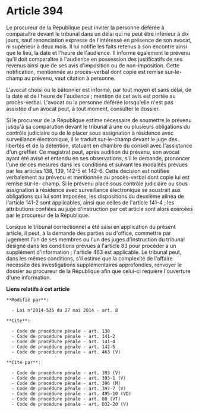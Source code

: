 # Article 394

Le procureur de la République peut inviter la personne déférée à comparaître devant le tribunal dans un délai qui ne peut
être inférieur à dix jours, sauf renonciation expresse de l'intéressé en présence de son avocat, ni supérieur à deux mois. Il
lui notifie les faits retenus à son encontre ainsi que le lieu, la date et l'heure de l'audience. Il informe également le
prévenu qu'il doit comparaître à l'audience en possession des justificatifs de ses revenus ainsi que de ses avis d'imposition
ou de non-imposition. Cette notification, mentionnée au procès-verbal dont copie est remise sur-le-champ au prévenu, vaut
citation à personne. 

L'avocat choisi ou le bâtonnier est informé, par tout moyen et sans délai, de la date et de l'heure de l'audience ; mention
de cet avis est portée au procès-verbal. L'avocat ou la personne déférée lorsqu'elle n'est pas assistée d'un avocat peut, à
tout moment, consulter le dossier. 

Si le procureur de la République estime nécessaire de soumettre le prévenu jusqu'à sa comparution devant le tribunal à une ou
plusieurs obligations du contrôle judiciaire ou de le placer sous assignation à résidence avec surveillance électronique, il
le traduit sur-le-champ devant le juge des libertés et de la détention, statuant en chambre du conseil avec l'assistance d'un
greffier. Ce magistrat peut, après audition du prévenu, son avocat ayant été avisé et entendu en ses observations, s'il le
demande, prononcer l'une de ces mesures dans les conditions et suivant les modalités prévues par les articles 138, 139, 142-5
et 142-6. Cette décision est notifiée verbalement au prévenu et mentionnée au procès-verbal dont copie lui est remise sur-le-
champ. Si le prévenu placé sous contrôle judiciaire ou sous assignation à résidence avec surveillance électronique se
soustrait aux obligations qui lui sont imposées, les dispositions du deuxième alinéa de l'article 141-2 sont applicables,
ainsi que celles de l'article 141-4 ; les attributions confiées au juge d'instruction par cet article sont alors exercées par
le procureur de la République. 

Lorsque le tribunal correctionnel a été saisi en application du présent article, il peut, à la demande des parties ou
d'office, commettre par jugement l'un de ses membres ou l'un des juges d'instruction du tribunal désigné dans les conditions
prévues à l'article 83 pour procéder à un supplément d'information ; l'article 463 est applicable. Le tribunal peut, dans les
mêmes conditions, s'il estime que la complexité de l'affaire nécessite des investigations supplémentaires approfondies,
renvoyer le dossier au procureur de la République afin que celui-ci requière l'ouverture d'une information.

**Liens relatifs à cet article**

	**Modifié par**:

	  - Loi n°2014-535 du 27 mai 2014 - art. 8

	**Cite**:

	  - Code de procédure pénale - art. 138
	  - Code de procédure pénale - art. 141-2
	  - Code de procédure pénale - art. 141-4
	  - Code de procédure pénale - art. 142-5
	  - Code de procédure pénale - art. 463 (V)

	**Cité par**:

	  - Code de procédure pénale - art. 393 (V)
	  - Code de procédure pénale - art. 393-1 (V)
	  - Code de procédure pénale - art. 396 (M)
	  - Code de procédure pénale - art. 397-7 (V)
	  - Code de procédure pénale - art. 495-10 (VD)
	  - Code de procédure pénale - art. 80 (VT)
	  - Code de procédure pénale - art. D32-20 (V)
